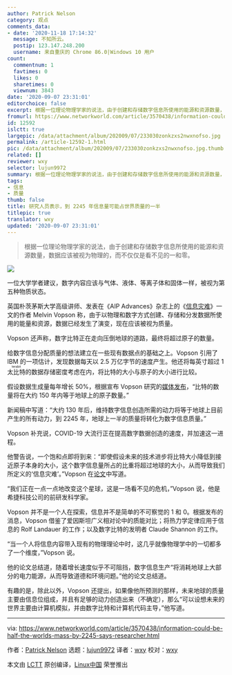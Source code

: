 ```yaml
---
author: Patrick Nelson
category: 观点
comments_data:
- date: '2020-11-18 17:14:32'
  message: 不知所云。
  postip: 123.147.248.200
  username: 来自重庆的 Chrome 86.0|Windows 10 用户
count:
  commentnum: 1
  favtimes: 0
  likes: 0
  sharetimes: 0
  viewnum: 3843
date: '2020-09-07 23:31:01'
editorchoice: false
excerpt: 根据一位理论物理学家的说法，由于创建和存储数字信息所使用的能源和资源数量，数据应该被视为物理的，而不仅仅是看不见的一和零。
fromurl: https://www.networkworld.com/article/3570438/information-could-be-half-the-worlds-mass-by-2245-says-researcher.html
id: 12592
islctt: true
largepic: /data/attachment/album/202009/07/233030zonkzxs2nwxnofso.jpg
permalink: /article-12592-1.html
pic: /data/attachment/album/202009/07/233030zonkzxs2nwxnofso.jpg.thumb.jpg
related: []
reviewer: wxy
selector: lujun9972
summary: 根据一位理论物理学家的说法，由于创建和存储数字信息所使用的能源和资源数量，数据应该被视为物理的，而不仅仅是看不见的一和零。
tags:
- 信息
- 质量
thumb: false
title: 研究人员表示，到 2245 年信息量可能占世界质量的一半
titlepic: true
translator: wxy
updated: '2020-09-07 23:31:01'
---
```



> 
> 根据一位理论物理学家的说法，由于创建和存储数字信息所使用的能源和资源数量，数据应该被视为物理的，而不仅仅是看不见的一和零。
> 
> 
> 


![](/data/attachment/album/202009/07/233030zonkzxs2nwxnofso.jpg)


一位大学学者建议，数字内容应该与气体、液体、等离子体和固体一样，被视为第五种物质状态。


英国朴茨茅斯大学高级讲师、发表在《AIP Advances》杂志上的《[信息灾难](https://aip.scitation.org/doi/10.1063/5.0019941)》一文的作者 Melvin Vopson 称，由于以物理和数字方式创建、存储和分发数据所使用的能量和资源，数据已经发生了演变，现在应该被视为质量。


Vopson 还声称，数字比特正在走向压倒地球的道路，最终将超过原子的数量。


给数字信息分配质量的想法建立在一些现有数据点的基础之上。Vopson 引用了 IBM 的一项估计，发现数据每天以 2.5 万亿字节的速度产生。他还将每英寸超过 1 <ruby> 太比特 <rt>  terabit </rt></ruby>的数据存储密度考虑在内，将比特的大小与原子的大小进行比较。


假设数据生成量每年增长 50%，根据宣布 Vopson 研究的[媒体发布](https://publishing.aip.org/publications/latest-content/digital-content-on-track-to-equal-half-earths-mass-by-2245/)，“比特的数量将在大约 150 年内等于地球上的原子数量。”


新闻稿中写道：“大约 130 年后，维持数字信息创造所需的动力将等于地球上目前产生的所有动力，到 2245 年，地球上一半的质量将转化为数字信息质量。”


Vopson 补充说，COVID-19 大流行正在提高数字数据创造的速度，并加速这一进程。


他警告说，一个饱和点即将到来：“即使假设未来的技术进步将比特大小降低到接近原子本身的大小，这个数字信息量所占的比重将超过地球的大小，从而导致我们所定义的‘信息灾难’。”Vopson 在[论文](https://aip.scitation.org/doi/full/10.1063/5.0019941)中写道。


“我们正在一点一点地改变这个星球，这是一场看不见的危机，”Vopson 说，他是希捷科技公司的前研发科学家。


Vopson 并不是一个人在探索，信息并不是简单的不可察觉的 1 和 0。根据发布的消息，Vopson 借鉴了爱因斯坦广义相对论中的质能对比；将热力学定律应用于信息的 Rolf Landauer 的工作；以及数字比特的发明者 Claude Shannon 的工作。


“当一个人将信息内容带入现有的物理理论中时，这几乎就像物理学中的一切都多了一个维度，”Vopson 说。


他的论文总结道，随着增长速度似乎不可阻挡，数字信息生产“将消耗地球上大部分的电力能源，从而导致道德和环境问题。”他的论文总结道。


有趣的是，除此以外，Vopson 还提出，如果像他所预测的那样，未来地球的质量主要由信息位组成，并且有足够的动力创造出来（不确定），那么“可以设想未来的世界主要由计算机模拟，并由数字比特和计算机代码主导，”他写道。




---


via: <https://www.networkworld.com/article/3570438/information-could-be-half-the-worlds-mass-by-2245-says-researcher.html>


作者：[Patrick Nelson](https://www.networkworld.com/author/Patrick-Nelson/) 选题：[lujun9972](https://github.com/lujun9972) 译者：[wxy](https://github.com/wxy) 校对：[wxy](https://github.com/wxy)


本文由 [LCTT](https://github.com/LCTT/TranslateProject) 原创编译，[Linux中国](https://linux.cn/) 荣誉推出